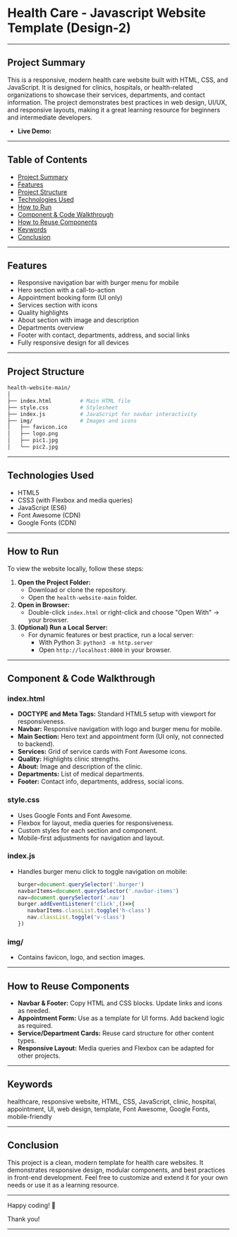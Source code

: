 # Health Care - Javascript Website Template (Design-2)

---

## Project Summary

This is a responsive, modern health care website built with HTML, CSS, and JavaScript. It is designed for clinics, hospitals, or health-related organizations to showcase their services, departments, and contact information. The project demonstrates best practices in web design, UI/UX, and responsive layouts, making it a great learning resource for beginners and intermediate developers.

- **Live Demo:** []()

---

## Table of Contents

- [Project Summary](#project-summary)
- [Features](#features)
- [Project Structure](#project-structure)
- [Technologies Used](#technologies-used)
- [How to Run](#how-to-run)
- [Component & Code Walkthrough](#component--code-walkthrough)
- [How to Reuse Components](#how-to-reuse-components)
- [Keywords](#keywords)
- [Conclusion](#conclusion)

---

## Features

- Responsive navigation bar with burger menu for mobile
- Hero section with a call-to-action
- Appointment booking form (UI only)
- Services section with icons
- Quality highlights
- About section with image and description
- Departments overview
- Footer with contact, departments, address, and social links
- Fully responsive design for all devices

---

## Project Structure

```bash
health-website-main/
│
├── index.html         # Main HTML file
├── style.css          # Stylesheet
├── index.js           # JavaScript for navbar interactivity
├── img/               # Images and icons
│   ├── favicon.ico
│   ├── logo.png
│   ├── pic1.jpg
│   └── pic2.jpg
```

---

## Technologies Used

- HTML5
- CSS3 (with Flexbox and media queries)
- JavaScript (ES6)
- Font Awesome (CDN)
- Google Fonts (CDN)

---

## How to Run

To view the website locally, follow these steps:

1. **Open the Project Folder:**
   - Download or clone the repository.
   - Open the `health-website-main` folder.
2. **Open in Browser:**
   - Double-click `index.html` or right-click and choose "Open With" → your browser.
3. **(Optional) Run a Local Server:**
   - For dynamic features or best practice, run a local server:
     - With Python 3: `python3 -m http.server`
     - Open `http://localhost:8000` in your browser.

---

## Component & Code Walkthrough

### index.html

- **DOCTYPE and Meta Tags:** Standard HTML5 setup with viewport for responsiveness.
- **Navbar:** Responsive navigation with logo and burger menu for mobile.
- **Main Section:** Hero text and appointment form (UI only, not connected to backend).
- **Services:** Grid of service cards with Font Awesome icons.
- **Quality:** Highlights clinic strengths.
- **About:** Image and description of the clinic.
- **Departments:** List of medical departments.
- **Footer:** Contact info, departments, address, social icons.

### style.css

- Uses Google Fonts and Font Awesome.
- Flexbox for layout, media queries for responsiveness.
- Custom styles for each section and component.
- Mobile-first adjustments for navigation and layout.

### index.js

- Handles burger menu click to toggle navigation on mobile:
  
  ```js
  burger=document.querySelector('.burger')
  navbarItems=document.querySelector('.navbar-items')
  nav=document.querySelector('.nav')
  burger.addEventListener('click',()=>{
     navbarItems.classList.toggle('h-class')
     nav.classList.toggle('v-class')
  })
  ```

### img/

- Contains favicon, logo, and section images.

---

## How to Reuse Components

- **Navbar & Footer:** Copy HTML and CSS blocks. Update links and icons as needed.
- **Appointment Form:** Use as a template for UI forms. Add backend logic as required.
- **Service/Department Cards:** Reuse card structure for other content types.
- **Responsive Layout:** Media queries and Flexbox can be adapted for other projects.

---

## Keywords

healthcare, responsive website, HTML, CSS, JavaScript, clinic, hospital, appointment, UI, web design, template, Font Awesome, Google Fonts, mobile-friendly

---

## Conclusion

This project is a clean, modern template for health care websites. It demonstrates responsive design, modular components, and best practices in front-end development. Feel free to customize and extend it for your own needs or use it as a learning resource.

---

Happy coding! 🎉

Thank you!

---
